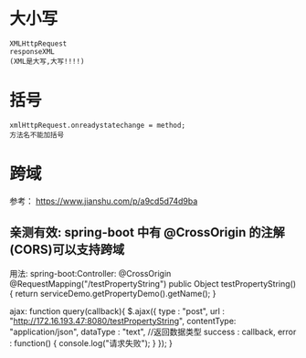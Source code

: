 # 大小写	
	XMLHttpRequest
	responseXML
	(XML是大写,大写!!!!)

# 括号
	xmlHttpRequest.onreadystatechange = method;
	方法名不能加括号

# 跨域

参考： https://www.jianshu.com/p/a9cd5d74d9ba

## 亲测有效: spring-boot 中有 @CrossOrigin 的注解(CORS)可以支持跨域
用法: 
spring-boot:Controller:
  @CrossOrigin
    @RequestMapping("/testPropertyString")
    public Object testPropertyString(){
        return serviceDemo.getPropertyDemo().getName();
    }

ajax: 
function query(callback){
        $.ajax({
            type : "post",
            url : "http://172.16.193.47:8080/testPropertyString",
            contentType: "application/json",
            dataType : "text", //返回数据类型
            success : callback,
            error : function() {
                console.log("请求失败");
            }
        });
    }
